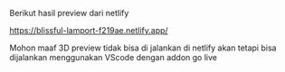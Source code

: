 Berikut hasil preview dari netlify

https://blissful-lamport-f219ae.netlify.app/

Mohon maaf 3D preview tidak bisa di jalankan di netlify akan tetapi bisa dijalankan menggunakan VScode dengan addon go live
